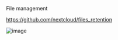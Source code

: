 
File management

https://github.com/nextcloud/files_retention



![image](https://user-images.githubusercontent.com/4180063/229605959-8fcaf696-e2cb-4a9d-98ca-c0025345f6bb.png)

